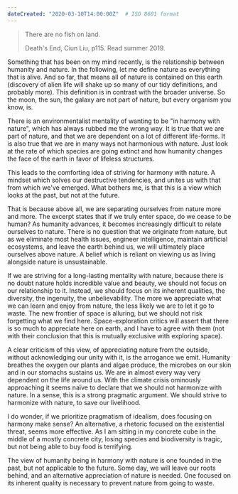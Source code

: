 ```yaml
---
dateCreated: "2020-03-10T14:00:00Z"  # ISO 8601 format
---
```


<blockquote>
    <p> There are no fish on land. </p>
    <figcaption>Death's End, Ciun Liu, p115. Read summer 2019.</figcaption>
</blockquote>

Something that has been on my mind recently, is the relationship between humanity and nature. In the following, let me define nature as everything that is alive. And so far, that means all of nature is contained on this earth (discovery of alien life will shake up so many of our tidy definitions, and  probably more). This definition is in contrast with the broader universe. So the moon, the sun, the galaxy are not part of nature, but every organism you know, is. 

There is an environmentalist mentality of wanting to be "in harmony with nature", which has always rubbed me the wrong way. It is true that we are part of nature, and that we are dependent on a lot of different life-forms. It is also true that we are in many ways not harmonious with nature. Just look at the rate of which species are going extinct and how humanity changes the face of the earth in favor of lifeless structures.

This leads to the comforting idea of striving for harmony with nature. A mindset which solves our destructive tendencies, and unites us with that from which we've emerged. What bothers me, is that this is a view which looks at the past, but not at the future.

That is because above all, we are separating ourselves from nature more and more. The excerpt states that if we truly enter space, do we cease to be human? As humanity advances, it becomes increasingly difficult to relate ourselves to nature. There is no question that we originate from nature, but as we eliminate most health issues, engineer intelligence, maintain artificial ecosystems, and leave the earth behind us, we will ultimately place ourselves above nature. A belief which is reliant on viewing us as living alongside nature is unsustainable.

If we are striving for a long-lasting mentality with nature, because there is no doubt nature holds incredible value and beauty, we should not focus on our relationship to it. Instead, we should focus on its inherent qualities, the diversity, the ingenuity, the unbelievability. The more we appreciate what we can learn and enjoy from nature, the less likely we are to let it go to waste. The new frontier of space is alluring, but we should not risk forgetting what we find here. Space-exploration critics will assert that there is so much to appreciate here on earth, and I have to agree with them (not with their conclusion that this is mutually exclusive with exploring space).

A clear criticism of this view, of appreciating nature from the outside, without acknowledging our unity with it, is the arrogance we emit. Humanity breathes the oxygen our plants and algae produce, the microbes on our skin and in our stomachs sustains us. We are in almost every way very dependent on the life around us. With the climate crisis ominously approaching it seems naïve to declare that we should not harmonize with nature. In a sense, this is a strong pragmatic argument. We should strive to harmonize with nature, to save our livelihood.

I do wonder, if we prioritize pragmatism of idealism, does focusing on harmony make sense? An alternative, a rhetoric focused on the existential threat, seems more effective. As I am sitting in my concrete cube in the middle of a mostly concrete city, losing species and biodiversity is tragic, but not being able to buy food is terrifying. 

The view of humanity being in harmony with nature is one founded in the past, but not applicable to the future. Some day, we will leave our roots behind, and an alternative appreciation of nature is needed. One focused on its inherent quality is necessary to prevent nature from going to waste.
